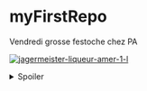# myFirstRepo
Vendredi grosse festoche chez PA


[![jagermeister-liqueur-amer-1-l](https://user-images.githubusercontent.com/112901083/188634114-47cc70ec-8998-4005-b61f-eec79c28fb66.jpg)](https://www.youtube.com/watch?v=oM32Cv0626M&t=3s)


 <details>
  <summary>Spoiler</summary>
  
  C fo P.A il ve pa.
 
 ![fotolia_55803904_s](https://user-images.githubusercontent.com/112901083/188637920-2a8fd5d1-8fbb-4355-9e17-c37ae35e404b.jpg)

  
</details>
